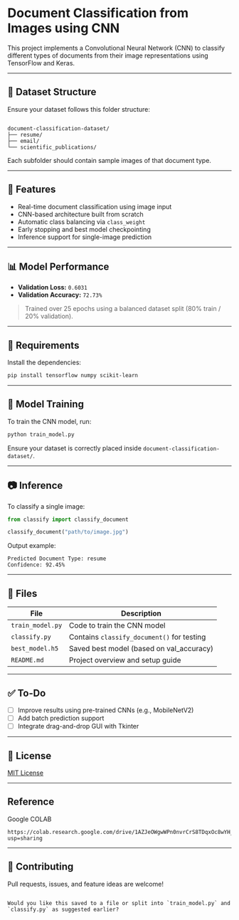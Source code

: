# Document Classification from Images using CNN

This project implements a Convolutional Neural Network (CNN) to classify different types of documents from their image representations using TensorFlow and Keras.

---

## 📁 Dataset Structure

Ensure your dataset follows this folder structure:

```

document-classification-dataset/
├── resume/
├── email/
└── scientific_publications/

````

Each subfolder should contain sample images of that document type.

---

## 🚀 Features

- Real-time document classification using image input
- CNN-based architecture built from scratch
- Automatic class balancing via `class_weight`
- Early stopping and best model checkpointing
- Inference support for single-image prediction

---

## 📊 Model Performance

- **Validation Loss:** `0.6031`
- **Validation Accuracy:** `72.73%`

> Trained over 25 epochs using a balanced dataset split (80% train / 20% validation).

---

## 🧪 Requirements

Install the dependencies:

```bash
pip install tensorflow numpy scikit-learn
````

---

## 🧠 Model Training

To train the CNN model, run:

```bash
python train_model.py
```

Ensure your dataset is correctly placed inside `document-classification-dataset/`.

---

## 📷 Inference

To classify a single image:

```python
from classify import classify_document

classify_document("path/to/image.jpg")
```

Output example:

```
Predicted Document Type: resume
Confidence: 92.45%
```

---

## 📂 Files

| File             | Description                                |
| ---------------- | ------------------------------------------ |
| `train_model.py` | Code to train the CNN model                |
| `classify.py`    | Contains `classify_document()` for testing |
| `best_model.h5`  | Saved best model (based on val\_accuracy)  |
| `README.md`      | Project overview and setup guide           |

---

## ✅ To-Do

* [ ] Improve results using pre-trained CNNs (e.g., MobileNetV2)
* [ ] Add batch prediction support
* [ ] Integrate drag-and-drop GUI with Tkinter

---

## 📜 License
[MIT License](LICENSE)

---
## Reference
Google COLAB
```
https://colab.research.google.com/drive/1AZJeOWgwWPn0nvrCrS8TDqxOc8wYH_4N?usp=sharing
```
---
## 🤝 Contributing

Pull requests, issues, and feature ideas are welcome!

```

Would you like this saved to a file or split into `train_model.py` and `classify.py` as suggested earlier?
```
